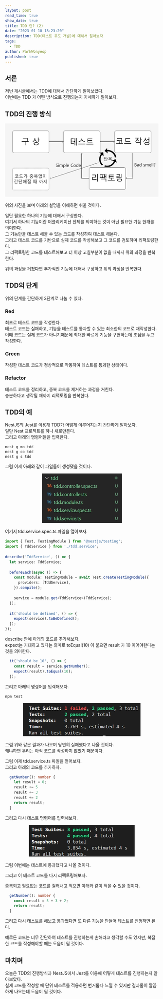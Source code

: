 ```yaml
---
layout: post
read_time: true
show_date: true
title: TDD 란? (2)
date: "2023-01-10 18:23:20"
description: TDD(테스트 주도 개발)에 대해서 알아보자
tags:
  - TDD
author: ParkWonyeop
published: true
---
```

## 서론

저번 게시글에서는 TDD에 대해서 간단하게 알아보았다.  
이번에는 TDD 가 어떤 방식으로 진행되는지 자세하게 알아보자.  

## TDD의 진행 방식

<center><img src="../assets/img/posts/20230110/1.png"></center>

위의 사진을 보며 아래의 설명을 이해하면 쉬울 것이다.  

일단 필요한 하나의 기능에 대해서 구상한다.  
여기서 하나의 기능이란 어플리케이션 전체를 의미하는 것이 아닌 필요한 기능 한개를 의미한다.  
그 기능만을 테스트 해볼 수 있는 코드를 작성하여 테스트 해본다.  
그리고 테스트 코드를 기반으로 실제 코드를 작성해보고 그 코드를 검토하며 리팩토링한다.  
그 리팩토링한 코드를 테스트해보고 더 이상 고칠부분이 없을 때까지 위의 과정을 반복한다.  

위의 과정을 거쳤다면 추가적인 기능에 대해서 구상하고 위의 과정을 반복한다.  

## TDD의 단계

위의 단계를 간단하게 3단계로 나눌 수 있다.  

### Red
최초로 테스트 코드를 작성한다.  
테스트 코드는 실패하고, 기능을 테스트를 통과할 수 있는 최소한의 코드로 재작성한다.  
이때 코드는 실제 코드가 아니기때문에 최대한 빠르게 기능을 구현하는데 초점을 두고 작성한다.  

### Green
작성한 테스트 코드가 정상적으로 작동하여 테스트를 통과한 상태이다.  

### Refactor
테스트 코드를 정리하고, 중복 코드를 제거하는 과정을 거친다.  
충분하다고 생각될 때까지 리팩토링을 반복한다.  

## TDD의 예

NestJS의 Jest를 이용해 TDD가 어떻게 이루어지는지 간단하게 알아보자.  
일단 Nest 프로젝트를 하나 새로만든다.  
그리고 아래의 명령어들을 입력한다.  

```
nest g mo tdd
nest g co tdd
nest g s tdd
```

그럼 이제 아래와 같이 파일들이 생성됐을 것이다.

<center><img src="../assets/img/posts/20230110/2.jpg"></center>

여기서 tdd.service.spec.ts 파일을 열어보자.  

```typescript
import { Test, TestingModule } from '@nestjs/testing';
import { TddService } from './tdd.service';

describe('TddService', () => {
  let service: TddService;

  beforeEach(async () => {
    const module: TestingModule = await Test.createTestingModule({
      providers: [TddService],
    }).compile();

    service = module.get<TddService>(TddService);
  });

  it('should be defined', () => {
    expect(service).toBeDefined();
  });
});
```

describe 안에 아래의 코드를 추가해보자.  
expect는 기대하고 있다는 의미로 toEqual(10) 이 붙으면 result 가 10 이어야한다는 것을 의미한다.  

```typescript
  it('should be 10', () => {
    const result = service.getNumber();
    expect(result).toEqual(10);
  });
```

그리고 아래의 명령어를 입력해보자.  

```
npm test
```

<center><img src="../assets/img/posts/20230110/3.jpg"></center>

그럼 위와 같은 결과가 나오며 당연히 실패했다고 나올 것이다.  
왜냐하면 우리는 아직 코드를 작성하지 않았기 때문이다.  

그럼 이제 tdd.service.ts 파일을 열어보자.  
그리고 아래의 코드를 추가하자.  

```typescript
  getNumber(): number {
    let result = 0;
    result += 5
    result += 3
    result += 2
    return result;
  }
```

그리고 다시 테스트 명령어를 입력해보자.  

<center><img src="../assets/img/posts/20230110/4.jpg"></center>

그럼 이번에는 테스트에 통과했다고 나올 것이다.  

그리고 이 테스트 코드를 다시 리팩토링해보자.  

중복되고 필요없는 코드를 걸러내고 적으면 아래와 같이 적을 수 있을 것이다.  

```typescript
  getNumber(): number {
    const result = 5 + 3 + 2;
    return result;
  }
```

그리고 다시 테스트를 해보고 통과했다면 또 다른 기능을 만들어 테스트를 진행하면 된다.  

예로든 코드는 너무 간단하여 테스트를 진행하는게 손해라고 생각할 수도 있지만, 복잡한 코드를 작성해야할 때는 도움이 될 것이다.  

## 마치며

오늘은 TDD의 진행방식과 NestJS에서 Jest를 이용해 어떻게 테스트를 진행하는지 알아보았다.  
실제 코드를 작성할 때 단위 테스트를 적용하면 번거롭다 느낄 수 있지만 결과물이 깔끔하게 나오는데 도움이 될 것이다.  
